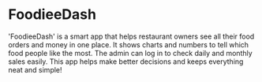 # FoodieeDash
'FoodieeDash' is a smart app that helps restaurant owners see all their food orders and money in one place. It shows charts and numbers to tell which food people like the most. The admin can log in to check daily and monthly sales easily. This app helps make better decisions and keeps everything neat and simple!
